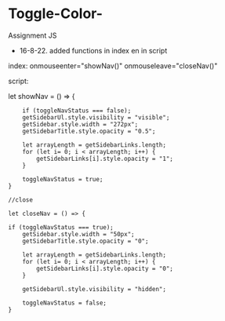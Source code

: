 # Toggle-Color-
Assignment JS

- 16-8-22. added functions in index en in script

index: onmouseenter="showNav()" onmouseleave="closeNav()"

script: 

let showNav = () => {
    
        if (toggleNavStatus === false);
        getSidebarUl.style.visibility = "visible";
        getSidebar.style.width = "272px";
        getSidebarTitle.style.opacity = "0.5";

        let arrayLength = getSidebarLinks.length; 
        for (let i= 0; i < arrayLength; i++) {
            getSidebarLinks[i].style.opacity = "1";
        }

        toggleNavStatus = true;  
    }
    
    //close 

    let closeNav = () => {

    if (toggleNavStatus === true); 
        getSidebar.style.width = "50px";
        getSidebarTitle.style.opacity = "0";

        let arrayLength = getSidebarLinks.length; 
        for (let i= 0; i < arrayLength; i++) {
            getSidebarLinks[i].style.opacity = "0";
        }

        getSidebarUl.style.visibility = "hidden";

        toggleNavStatus = false;
    }
    


